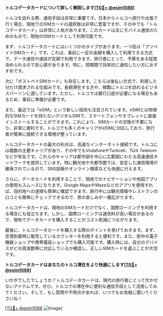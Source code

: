 **トルコデータカードについて詳しく解説します[[TG💪+ @esim1088](https://t.me/s/esim1088)]**

トルコを訪れる際、通信手段は非常に重要です。日本からトルコへ旅行や出張で行く場合、現地でのSIMカードの選択肢は非常に豊富ですが、その中でも「トルコデータカード」は非常に人気があります。このカードは主にモバイル通信のためのもので、現地のSIMカードとして利用可能です。

まず、トルコデータカードにはいくつかのタイプがあります。一つ目は「プリペイドSIMカード」です。これは、事前に一定の金額を購入して利用できる方式で、データ通信や通話が定額で利用できます。旅行者にとって、予算をある程度決められるので安心感があります。特に、短期間で効率的に通信したい方におすすめです。

次に「ポストペイSIMカード」も存在します。こちらは後払い方式で、利用した分だけ請求される仕組みです。長期滞在する方や、頻繁にトルコを訪れるビジネスパーソンに適しています。ただし、トルコでは銀行口座が必要になる場合もあるため、事前に準備が必要です。

また、最近では「eSIM」という新しい技術も注目されています。eSIMとは物理的なSIMカードを持たないデジタルSIMで、スマートフォンやタブレットに直接インストールすることができます。これにより、SIMカードの交換が不要になり、非常に便利です。トルコでも多くのキャリアがeSIMに対応しており、旅行者が簡単に接続できる環境が整っています。

トルコデータカードの最大の利点は、高速なインターネット接続です。トルコには複数の主要キャリアがあり、その中でもVodafoneやTurkcell、Türk Telekomなどが有名です。これらのキャリアは都市部を中心に広範囲にわたる高速通信ネットワークを提供しています。特に観光地や大都市圏では、安定した通信環境が確保されているので、SNS投稿やオンライン検索なども快適に行えます。

さらに、データカードを利用することで、現地でのナビゲーションや地図アプリの使用もスムーズになります。Google MapsやWazeなどのアプリを使用すれば、目的地への道順も簡単に確認できます。旅行中には観光情報やレストランの口コミも簡単にチェックできるので、旅の楽しみが一層広がります。

トルコデータカードは、現地のSIMカードだけでなく、国際ローミングを利用する場合にも役立ちます。しかし、国際ローミングは通信料が高い場合があるので、現地でデータカードを購入することがコスト削減につながります。

最後に、トルコデータカードを購入する際のポイントを挙げておきます。まず、空港到着時に販売しているカウンターを利用すると便利です。また、街中の電子機器ショップや携帯電話ショップでも購入可能です。購入時には、自分のデバイスがどの周波数帯に対応しているか確認し、正しいSIMカードを選ぶことが大切です。

**トルコデータカードはあなたのトルコ滞在をより快適にします[[TG💪+ @esim1088](https://t.me/s/esim1088)]**

いかがでしたでしょうか？トルコデータカードは、現代の旅行者にとって欠かせないアイテムです。ぜひ、トルコでの滞在中に便利な通信手段として活用してみてください。そして、もし質問や不明点があれば、いつでもお気軽に聞いてくださいね！

[[TG💪+ @esim1088](https://t.me/s/esim1088) ![Image](https://i.postimg.cc/Y0z9fWf4/image.png)]